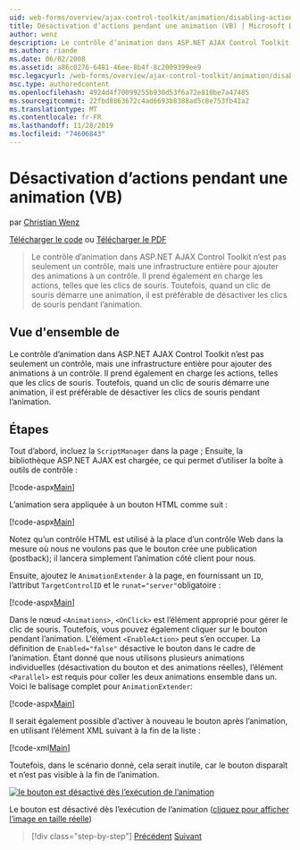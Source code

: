```yaml
---
uid: web-forms/overview/ajax-control-toolkit/animation/disabling-actions-during-animation-vb
title: Désactivation d’actions pendant une animation (VB) | Microsoft Docs
author: wenz
description: Le contrôle d’animation dans ASP.NET AJAX Control Toolkit n’est pas seulement un contrôle, mais une infrastructure entière pour ajouter des animations à un contrôle. Il prend également en charge l’action...
ms.author: riande
ms.date: 06/02/2008
ms.assetid: a86c0276-6481-46ee-8b4f-8c2009399ee9
msc.legacyurl: /web-forms/overview/ajax-control-toolkit/animation/disabling-actions-during-animation-vb
msc.type: authoredcontent
ms.openlocfilehash: 4924d4f70099255b930d53f6a72e810be7a47485
ms.sourcegitcommit: 22fbd8863672c4ad6693b8388ad5c8e753fb41a2
ms.translationtype: MT
ms.contentlocale: fr-FR
ms.lasthandoff: 11/28/2019
ms.locfileid: "74606843"
---
```

# <a name="disabling-actions-during-animation-vb"></a>Désactivation d’actions pendant une animation (VB)

par [Christian Wenz](https://github.com/wenz)

[Télécharger le code](https://download.microsoft.com/download/f/9/a/f9a26acd-8df4-4484-8a18-199e4598f411/Animation7.vb.zip) ou [Télécharger le PDF](https://download.microsoft.com/download/6/7/1/6718d452-ff89-4d3f-a90e-c74ec2d636a3/animation7VB.pdf)

> Le contrôle d’animation dans ASP.NET AJAX Control Toolkit n’est pas seulement un contrôle, mais une infrastructure entière pour ajouter des animations à un contrôle. Il prend également en charge les actions, telles que les clics de souris. Toutefois, quand un clic de souris démarre une animation, il est préférable de désactiver les clics de souris pendant l’animation.

## <a name="overview"></a>Vue d'ensemble de

Le contrôle d’animation dans ASP.NET AJAX Control Toolkit n’est pas seulement un contrôle, mais une infrastructure entière pour ajouter des animations à un contrôle. Il prend également en charge les actions, telles que les clics de souris. Toutefois, quand un clic de souris démarre une animation, il est préférable de désactiver les clics de souris pendant l’animation.

## <a name="steps"></a>Étapes

Tout d’abord, incluez la `ScriptManager` dans la page ; Ensuite, la bibliothèque ASP.NET AJAX est chargée, ce qui permet d’utiliser la boîte à outils de contrôle :

[!code-aspx[Main](disabling-actions-during-animation-vb/samples/sample1.aspx)]

L’animation sera appliquée à un bouton HTML comme suit :

[!code-aspx[Main](disabling-actions-during-animation-vb/samples/sample2.aspx)]

Notez qu’un contrôle HTML est utilisé à la place d’un contrôle Web dans la mesure où nous ne voulons pas que le bouton crée une publication (postback); il lancera simplement l’animation côté client pour nous.

Ensuite, ajoutez le `AnimationExtender` à la page, en fournissant un `ID`, l’attribut `TargetControlID` et le `runat="server"`obligatoire :

[!code-aspx[Main](disabling-actions-during-animation-vb/samples/sample3.aspx)]

Dans le nœud `<Animations>`, `<OnClick>` est l’élément approprié pour gérer le clic de souris. Toutefois, vous pouvez également cliquer sur le bouton pendant l’animation. L’élément `<EnableAction>` peut s’en occuper. La définition de `Enabled="false"` désactive le bouton dans le cadre de l’animation. Étant donné que nous utilisons plusieurs animations individuelles (désactivation du bouton et des animations réelles), l’élément `<Parallel>` est requis pour coller les deux animations ensemble dans un. Voici le balisage complet pour `AnimationExtender`:

[!code-aspx[Main](disabling-actions-during-animation-vb/samples/sample4.aspx)]

Il serait également possible d’activer à nouveau le bouton après l’animation, en utilisant l’élément XML suivant à la fin de la liste :

[!code-xml[Main](disabling-actions-during-animation-vb/samples/sample5.xml)]

Toutefois, dans le scénario donné, cela serait inutile, car le bouton disparaît et n’est pas visible à la fin de l’animation.

[![le bouton est désactivé dès l’exécution de l’animation](disabling-actions-during-animation-vb/_static/image2.png)](disabling-actions-during-animation-vb/_static/image1.png)

Le bouton est désactivé dès l’exécution de l’animation ([cliquez pour afficher l’image en taille réelle](disabling-actions-during-animation-vb/_static/image3.png))

> [!div class="step-by-step"]
> [Précédent](animating-in-response-to-user-interaction-vb.md)
> [Suivant](triggering-an-animation-in-another-control-vb.md)
